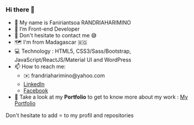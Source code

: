 ### Hi there 👋
<ul>
    <li>🙋 My name is Faniriantsoa RANDRIAHARIMINO </li>
    <li>🌱 I’m Front-end Developer</li>
    <li>💬 Don't hesitate to contact me 😅</li> 
    <li>🗺️ I'm from Madagascar 🇲🇬</li>
    <li>💻 Technology : HTML5, CSS3/Sass/Bootstrap, JavaScript/ReactJS/Material UI and WordPress</li>
    <li>
            📫 How to reach me: 
        <ul>
            <li>✉️ frandriaharimino@yahoo.com</li>
            <li> <a href='https://www.linkedin.com/in/faniriantsoa/'>LinkedIn</a></li>
            <li> <a href='https://web.facebook.com/rfaniriantsoa/'>Facebook</a></li>       
        </ul>
    <li>👦 Take a look at my <strong>Portfolio</strong> to get to know more about my work : <a href='https://faniriantsoa-portfolio.firebaseapp.com/'> My Portfolio </a></li>
    </li> 
</ul>

Don't hesitate to add ⭐ to my profil and repositories
